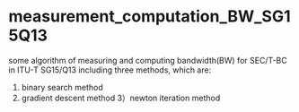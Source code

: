 # measurement_computation_BW_SG15Q13
some algorithm of measuring and computing bandwidth(BW) for SEC/T-BC in ITU-T SG15/Q13
including three methods, which are:
1) binary search method
2) gradient descent method
3）newton iteration method
